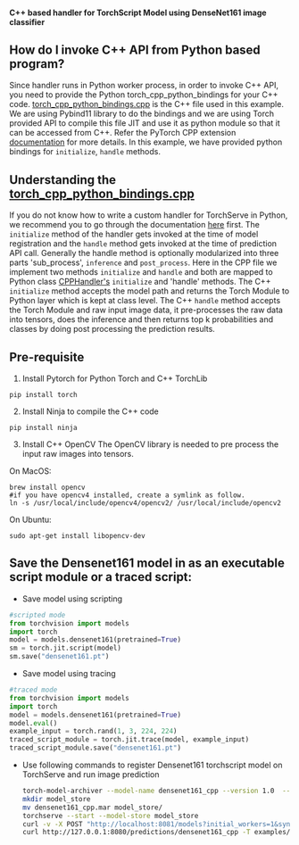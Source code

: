 #### C++ based handler for TorchScript Model using DenseNet161 image classifier

## How do I invoke C++ API from Python based program?
Since handler runs in Python worker process, in order to invoke C++ API, you need to provide the Python torch_cpp_python_bindings
for your C++ code. [torch_cpp_python_bindings.cpp](torch_cpp_python_bindings.cpp) is the C++ file used in this example. We are using Pybind11 library
to do the bindings and we are using Torch provided API to compile this file JIT and use it as python module so that it can be accessed from
C++. Refer the PyTorch CPP extension [documentation](https://pytorch.org/tutorials/advanced/cpp_extension.html) for more details.
In this example, we have provided python bindings for `initialize`, `handle` methods.

## Understanding the [torch_cpp_python_bindings.cpp](torch_cpp_python_bindings.cpp)
If you do not know how to write a custom handler for TorchServe in Python, we recommend you to go through the documentation [here](docs/custom_service.md) first.
The `initialize` method of the handler gets invoked at the time of model registration and the `handle` method gets
invoked at the time of prediction API call. Generally the handle method is optionally modularized into three parts 'sub_process',
`inference` and `post_process`. Here in the CPP file we implement two methods `initialize` and `handle` and both are
mapped to Python class [CPPHandler's](cpp_handler.py) `initialize` and 'handle' methods. The C++ `initialize` method
accepts the model path and returns the Torch Module to Python layer which is kept at class level. The C++ `handle` method
accepts the Torch Module and raw input image data, it pre-processes the raw data into tensors, does the inference and then
returns top k probabilities and classes by doing post processing the prediction results.

## Pre-requisite
1. Install Pytorch for Python Torch and C++ TorchLib

```shell
pip install torch
```

2. Install Ninja to compile the C++ code
```shell
pip install ninja
```

3. Install C++ OpenCV
The OpenCV library is needed to pre process the input raw images into tensors.

On MacOS:
```shell
brew install opencv
#if you have opencv4 installed, create a symlink as follow.
ln -s /usr/local/include/opencv4/opencv2/ /usr/local/include/opencv2
```

On Ubuntu:
```shell
sudo apt-get install libopencv-dev
```


## Save the Densenet161 model in as an executable script module or a traced script:

  * Save model using scripting
   ```python
   #scripted mode
   from torchvision import models
   import torch
   model = models.densenet161(pretrained=True)
   sm = torch.jit.script(model)
   sm.save("densenet161.pt")
   ```

  * Save model using tracing
   ```python
   #traced mode
   from torchvision import models
   import torch
   model = models.densenet161(pretrained=True)
   model.eval()
   example_input = torch.rand(1, 3, 224, 224)
   traced_script_module = torch.jit.trace(model, example_input)
   traced_script_module.save("densenet161.pt")
   ```  

* Use following commands to register Densenet161 torchscript model on TorchServe and run image prediction

    ```bash
    torch-model-archiver --model-name densenet161_cpp --version 1.0  --serialized-file densenet161.pt --extra-files examples/image_classifier/index_to_name.json,examples/cpp_handler/torch_cpp_python_bindings.cpp --handler examples/cpp_handler/cpp_handler.py
    mkdir model_store
    mv densenet161_cpp.mar model_store/
    torchserve --start --model-store model_store
    curl -v -X POST "http://localhost:8081/models?initial_workers=1&synchronous=true&url=densenet161_cpp.mar"
    curl http://127.0.0.1:8080/predictions/densenet161_cpp -T examples/image_classifier/kitten.jpg
    ```

